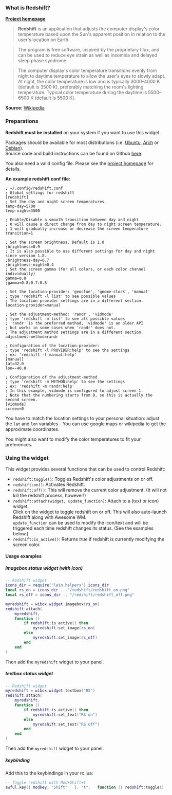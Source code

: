 ### What is Redshift? #

[**Project homepage**](http://jonls.dk/redshift/)

>**Redshift** is an application that adjusts the computer display's color temperature based upon the Sun's apparent position in relation to the user's location on Earth. 

>The program is free software, inspired by the proprietary f.lux, and can be used to reduce eye strain as well as insomnia and delayed sleep phase syndrome.

>The computer display's color temperature transitions evenly from night to daytime temperature to allow the user's eyes to slowly adapt. At night, the color temperature is low and is typically 3000–4000 K (default is 3500 K), preferably matching the room's lighting temperature. Typical color temperature during the daytime is 5500–6500 K (default is 5500 K).

**Source:** [Wikipedia](https://en.wikipedia.org/wiki/Redshift_%28software%29)



### Preparations

**Redshift must be installed** on your system if you want to use this widget.

Packages should be available for most distributions (i.e. [Ubuntu](http://packages.ubuntu.com/search?keywords=redshift&searchon=names&suite=all&section=all), [Arch](https://www.archlinux.org/packages/?q=redshift) or [Debian](https://packages.debian.org/jessie/redshift)).    
Source code and build instructions can be found on Github [here](https://github.com/jonls/redshift).

You also need a valid config file. Please see the [project homepage](http://jonls.dk/redshift/) for details. 

**An example redshift.conf file:**

```
; ~/.config/redshift.conf
; Global settings for redshift
[redshift]
; Set the day and night screen temperatures
temp-day=5700
temp-night=3500

; Enable/Disable a smooth transition between day and night
; 0 will cause a direct change from day to night screen temperature. 
; 1 will gradually increase or decrease the screen temperature
transition=1

; Set the screen brightness. Default is 1.0
;brightness=0.9
; It is also possible to use different settings for day and night since version 1.8.
;brightness-day=0.7
;brightness-night=0.4
; Set the screen gamma (for all colors, or each color channel individually)
gamma=0.8
;gamma=0.8:0.7:0.8

; Set the location-provider: 'geoclue', 'gnome-clock', 'manual'
; type 'redshift -l list' to see possible values
; The location provider settings are in a different section.
location-provider=manual

; Set the adjustment-method: 'randr', 'vidmode'
; type 'redshift -m list' to see all possible values
; 'randr' is the preferred method, 'vidmode' is an older API
; but works in some cases when 'randr' does not.
; The adjustment method settings are in a different section.
adjustment-method=randr

; Configuration of the location-provider:
; type 'redshift -l PROVIDER:help' to see the settings
; ex: 'redshift -l manual:help'
[manual]
lat=32.0
lon=-40.0

; Configuration of the adjustment-method
; type 'redshift -m METHOD:help' to see the settings
; ex: 'redshift -m randr:help'
; In this example, vidmode is configured to adjust screen 1. 
; Note that the numbering starts from 0, so this is actually the second screen.
[vidmode]
screen=0
```

You have to match the location settings to your personal situation: adjust the `lat` and `lon` variables - You can use google maps or wikipedia to get the approximate coordinates.

You might also want to modify the color temperatures to fit your preferences.

### Using the widget

This widget provides several functions that can be used to control Redshift:

* `redshift:toggle()`:   Toggles Redshift's color adjustments on or off.
* `redshift:on()`:   Activates Redshift.
* `redshift:off()`:   This will remove the current color adjustment. (It will not kill the redshift process, however!)
* `redshift:attach(widget, update_function)`:   Attach to a (text or icon) widget.    
    Click on the widget to toggle redshift on or off. This will also auto-launch Redshift along with Awesome WM.    
    `update_function` can be used to modify the icon/text and will be triggered each time redshift changes its status. (See the examples below.)
* `redshift:is_active()`: Returns *true* if redshift is currently modifying the screen color.

#### Usage examples

##### imagebox status widget (with icon)
```lua
-- Redshift widget
icons_dir = require("lain.helpers").icons_dir
local rs_on = icons_dir .. "/redshift/redshift_on.png"
local rs_off = icons_dir .. "/redshift/redshift_off.png"

myredshift = wibox.widget.imagebox(rs_on)
redshift:attach(
    myredshift,
    function ()
        if redshift:is_active() then
            myredshift:set_image(rs_on)
        else
            myredshift:set_image(rs_off)
        end 
    end 
)
```
Then add the `myredshift` widget to your panel.

##### textbox status widget

```lua
-- Redshift widget
myredshift = wibox.widget.textbox("RS")
redshift:attach(
    myredshift,
    function ()
        if redshift:is_active() then
            myredshift:set_text("RS on")
        else
            myredshift:set_text("RS off")
        end 
    end
)
```
Then add the `myredshift` widget to your panel.

##### keybinding

Add this to the keybindings in your rc.lua:
```lua
-- Toggle redshift with Mod+Shift+t
awful.key({ modkey, "Shift"   }, "t",   function () redshift:toggle()   end) ,
```

